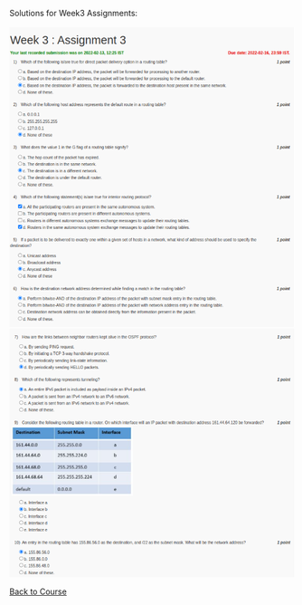 Solutions for Week3 Assignments:
<br></br>
![](https://github.com/greyhatguy007/Ethical-Hacking-NPTEL/blob/main/Week3-Assignment3/screenshot1.png)
![](https://github.com/greyhatguy007/Ethical-Hacking-NPTEL/blob/main/Week3-Assignment3/screenshot2.png)


[Back to Course](https://github.com/greyhatguy007/Ethical-Hacking-NPTEL)

